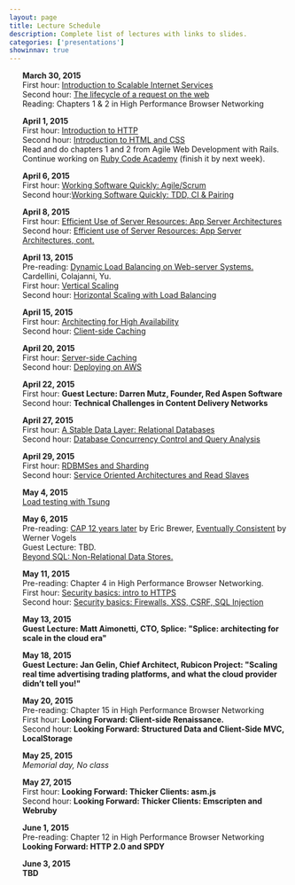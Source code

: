 ```yaml
---
layout: page
title: Lecture Schedule
description: Complete list of lectures with links to slides.
categories: ['presentations']
showinnav: true
---
```


<ul>
<section>
<p>
<b>March 30, 2015</br></b>
First hour: <a href="lecture_03_30.pdf">Introduction to Scalable Internet
Services</a>
</br>
Second hour: 
<a href="lecture_03_30.pdf">The lifecycle of a request on the web</a>
</br>
Reading: Chapters 1 & 2 in High Performance Browser Networking</br>
</p>
</section>
</ul>

<ul>
<section>
<p>
<b>April 1, 2015</br></b>
First hour: <a href="lecture_04_01.pdf">Introduction to HTTP</a>
</br>
Second hour: <a href="lecture_04_01.pdf">Introduction to HTML and CSS</a>
</br>
Read and do chapters 1 and 2 from Agile Web Development with Rails.
Continue working on <a href="http://www.codecademy.com/en/tracks/ruby/">Ruby Code Academy</a> (finish it by next week).
</section>
</ul>

<ul>
<section>
<p>
<b>April 6, 2015</br></b>
First hour: <a href="lecture_04_06.pdf">Working Software Quickly:
Agile/Scrum</a><br>
Second hour:<a href="lecture_04_06.pdf">Working Software Quickly: TDD, CI &
Pairing</a><br>
</p>
</section>
</ul>




<ul>
<section>
<p>
<b>April 8, 2015</br></b>
<!-- Pre-reading: <a href="https://cs.uwaterloo.ca/~brecht/papers/getpaper.php?file=eurosys-2007.pdf">Comparing the Performance of Web Server Architectures</a>, Pariag et al.</br> -->
First hour: <a href="lecture_04_08.pdf">Efficient Use of Server Resources: App Server Architectures</a></br>
Second hour: <a href="lecture_04_08.pdf">Efficient use of Server Resources: App Server Architectures, cont. </a></br>
</p>
</section>
</ul>

<ul>
<section>
<p>
<b>April 13, 2015<br></b>
Pre-reading: <a href="http://www.ics.uci.edu/~cs230/reading/DLB.pdf">Dynamic Load Balancing on Web-server Systems. </a> Cardellini, Colajanni, Yu.<br>
First hour: <a href="lecture_04_13.pdf">Vertical Scaling</a><br>
Second hour: <a href="lecture_04_13.pdf">Horizontal Scaling with Load
Balancing</a><br>
</p>
</section>
</ul>

<ul>
<section>
<p>
<b>April 15, 2015<br></b>
First hour: <a href="lecture_04_15.pdf">Architecting for High
Availability</a><br>
Second hour: <a href="lecture_04_15.pdf">Client-side Caching</a><br>
</p>
</section>
</ul>



<ul>
<section>
<p>
<b>April 20, 2015</br></b>
First hour: <a href="lecture_04_20.pdf">Server-side Caching</a></br>
Second hour: <a href="lecture_04_20.pdf">Deploying on AWS</a></br>
</p>
</section>
</ul>




<ul>
<section>
<p>
<b>April 22, 2015</br></b>
First hour: <b >Guest Lecture: Darren Mutz, Founder, Red Aspen Software</b></br>
Second hour: <b >Technical Challenges in Content Delivery Networks</b></br>
</p>
</section>
</ul>

<ul>
<section>
<p>
<b>April 27, 2015</br></b>
First hour: <a href="lecture_04_27.pdf">A Stable Data Layer: Relational Databases</a></br>
Second hour: <a href="lecture_04_27">Database Concurrency Control and Query Analysis</a></br>
</p>
</section>
</ul>


<ul>
<section>
<p>
<b>April 29, 2015</br></b>
First hour: <a href="lecture_04_29.pdf">RDBMSes and Sharding</a></br>
Second hour: <a href="lecture_04_29.pdf">Service Oriented Architectures and Read Slaves</a></br>
</p>
</section>
</ul>
<ul>
<section>
<p>
<b>May 4, 2015</br></b>
<a href="lecture_05_04.pdf">Load testing with Tsung</a></br>
</p>
</section>
</ul>



<ul>
<section>
<p>
<b>May 6, 2015</br></b>
Pre-reading: 
<a
href="http://www.realtechsupport.org/UB/NP/Numeracy_CAP%2B12Years_2012.pdf"> CAP 12 years later</a> by Eric Brewer, 
<a href="vogels.pdf">Eventually Consistent</a> by Werner Vogels<br>
Guest Lecture: TBD. <br>
<a href="lecture_05_06.pdf"> Beyond SQL: Non-Relational Data Stores.</a></br>
</p>
</section>
</ul>

<ul>
<section>
<p>
<b>May 11, 2015</br></b>
Pre-reading: Chapter 4 in High Performance Browser Networking.</br>
First hour: <a href="lecture_05_11.pdf">Security basics: intro to HTTPS</a></br>
Second hour: <a href="lecture_05_11.pdf">Security basics: Firewalls, XSS, CSRF, SQL Injection</a></br>
</p>
</section>
</ul>


<ul>
<section>
<p>
<b>May 13, 2015</br></b>
<b>Guest Lecture: Matt Aimonetti, CTO, Splice: "Splice: architecting for
scale in the cloud era"<br></b>
</p>
</section>
</ul>


<ul>
<section>
<p>
<b>May 18, 2015</br></b>
<b>Guest Lecture: Jan Gelin, Chief Architect, Rubicon Project: "Scaling real time advertising trading platforms, and what the cloud provider didn’t tell you!"</b><br> 
</p>
</section>
</ul>

<ul>
<section>
<p>
<b>May 20, 2015</br></b>
Pre-reading: Chapter 15 in High Performance Browser Networking</br>
First hour: <b href="lecture_11_17.pdf">Looking Forward: Client-side Renaissance.</b></br>
Second hour: <b href="lecture_11_17.pdf">Looking Forward:   Structured Data and Client-Side MVC, LocalStorage</b></br>
</p>
</section>
</ul>

<ul>
<section>
<p>
<b>May 25, 2015</br></b>
<em>Memorial day, No class</em>
</p>
</section>
</ul>
<ul>
<section>
<p>
<b>May 27, 2015</br></b>
First hour: <b href="lecture_12_02.pdf">Looking Forward: Thicker Clients: asm.js</b></br>
Second hour: <b href="lecture_12_02.pdf">Looking Forward: Thicker Clients: Emscripten and Webruby </b></br>
</p>
</section>
</ul>


<ul>
<section>
<p>
<b>June 1, 2015</br></b>
Pre-reading: Chapter 12 in High Performance Browser Networking</br>
<b href="lecture_12_04.pdf">Looking Forward: HTTP 2.0 and SPDY</b></br>
</p>
</section>
</ul>
<ul>
<section>
<p>
<b>June 3, 2015</br></b>
<b href="lecture_12_04.pdf">TBD</b></br>
</p>
</section>
</ul>


